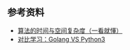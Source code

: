 ## 参考资料

- [算法的时间与空间复杂度（一看就懂）](https://zhuanlan.zhihu.com/p/50479555)
- [对比学习：Golang VS Python3](https://juejin.im/post/5cd945d6e51d453d022cb65f)

